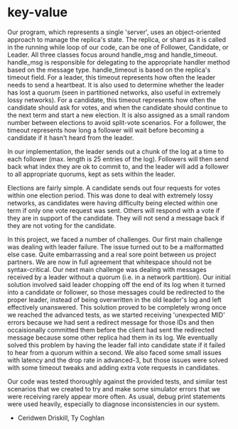 # key-value

Our program, which represents a single 'server', uses an object-oriented approach
to manage the replica's state. The replica, or shard as it is called in the running
while loop of our code, can be one of Follower, Candidate, or Leader. All three
classes focus around handle_msg and handle_timeout. handle_msg is responsible for
delegating to the appropriate handler method based on the message type.
handle_timeout is based on the replica's timeout field. For a leader, this timeout
represents how often the leader needs to send a heartbeat. It is also used to
determine whether the leader has lost a quorum (seen in partitioned networks, also
useful in extremely lossy networks). For a candidate, this timeout represents
how often the candidate should ask for votes, and when the candidate should continue
to the next term and start a new election. It is also assigned as a small random
number between elections to avoid split-vote scenarios. For a follower, the timeout
represents how long a follower will wait before becoming a candidate if it hasn't
heard from the leader.

In our implementation, the leader sends out a chunk of the log at a time to each
follower (max. length is 25 entries of the log). Followers will then send back
what index they are ok to commit to, and the leader will add a follower to all
appropriate quorums, kept as sets within the leader.

Elections are fairly simple. A candidate sends out four requests for votes within
one election period. This was done to deal with extremely lossy networks, as
candidates were having difficulty being elected within one term if only one
vote request was sent. Others will respond with a vote if they are in support of
the candidate. They will not send a message back if they are not voting for the
candidate.

In this project, we faced a number of challenges. Our first main challenge was
dealing with leader failure. The issue turned out to be a malformatted else case.
Quite embarrassing and a real sore point between us project partners. We are now
in full agreement that whitespace should not be syntax-critical. Our next main
challenge was dealing with messages received by a leader without a quorum (i.e.
in a network partition). Our initial solution involved said leader chopping off
the end of its log when it turned into a candidate or follower, so those messages
could be redirected to the proper leader, instead of being overwritten in the old
leader's log and left effectively unanswered. This solution proved to be completely
wrong once we reached the advanced tests, as we started receiving 'unexpected MID'
errors because we had sent a redirect message for those IDs and then occaisionally
committed them before the client had sent the redirected message because some other
replica had them in its log. We eventually solved this problem by having the leader
fall into candidate state if it failed to hear from a quorum within a second. We
also faced some small issues with latency and the drop rate in advanced-3, but those
issues were solved with some timeout tweaks and adding extra vote requests in
candidates.

Our code was tested thoroughly against the provided tests, and similar test scenarios
that we created to try and make some simulator errors that we were receiving rarely
appear more often. As usual, debug print statements were used heavily, especially to
diagnose inconsistencies in our system.

- Ceridwen Driskill, Ty Coghlan
